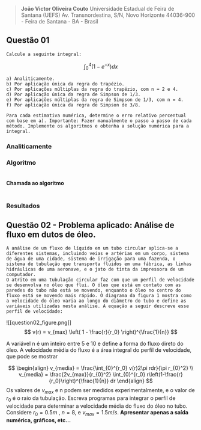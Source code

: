 > **João Victor Oliveira Couto**
> Universidade Estadual de Feira de Santana (UEFS)
> Av. Transnordestina, S/N, Novo Horizonte
> 44036-900 - Feira de Santana - BA - Brasil

## Questão 01

    Calcule a seguinte integral:

$$
\int_{0}^{4} (1 - e^{-x})dx
$$

    a) Analiticamente.
    b) Por aplicação única da regra do trapézio.
    c) Por aplicações múltiplas da regra do trapézio, com n = 2 e 4.
    d) Por aplicação única da regra de Simpson de 1/3.
    e) Por aplicações múltiplas da regra de Simpson de 1/3, com n = 4. 
    f) Por aplicação única da regra de Simpson de 3/8.
    
    Para cada estimativa numérica, determine o erro relativo percentual com base em a). Importante: Fazer manualmente o passo a passo de cada método. Implemente os algoritmos e obtenha a solução numérica para a integral.

### Analiticamente


### Algoritmo

```octave

```

#### Chamada ao algoritmo

```octave

```

### Resultados



## Questão 02 - Problema aplicado: Análise de fluxo em dutos de óleo.

    A análise de um fluxo de líquido em um tubo circular aplica-se a diferentes sistemas, incluindo veias e artérias em um corpo, sistema de água de uma cidade, sistema de irrigação para uma fazenda, o sistema de tubulação que transporta fluidos em uma fábrica, as linhas hidráulicas de uma aeronave, e o jato de tinta da impressora de um computador.
    O atrito em uma tubulação circular faz com que um perfil de velocidade se desenvolva no óleo que flui. O óleo que está em contato com as paredes do tubo não está se movendo, enquanto o óleo no centro do fluxo está se movendo mais rápido. O diagrama da figura 1 mostra como a velocidade do óleo varia ao longo do diâmetro do tubo e define as variáveis utilizadas nesta análise. A equação a seguir descreve esse perfil de velocidade:
    
![[question02_figure.png]]
$$
v(r) = v_{max} \left( 1 - \frac{r}{r_0} \right)^{\frac{1}{n}}
$$

A variável n é um inteiro entre 5 e 10 e define a forma do fluxo direto do óleo. A velocidade média do fluxo é a área integral do perfil de velocidade, que pode se mostrar

$$
\begin{align}
v_{media} = \frac{\int_{0}^{r_0} v(r)2\pi rdr}{\pi r_{0}^2} \\
v_{media} = \frac{2v_{max}}{r_{0}^2} \int_{0}^{r_0} r\left(1-\frac{r}{r_0}\right)^{\frac{1}{n}} dr
\end{align}
$$
Os valores de $v_{max}$ e n podem ser medidos experimentalmente, e o valor de $r_0$ é o raio da tubulação.
Escreva programas para integrar o perfil de velocidade para determinar a velocidade média do fluxo do óleo no tubo. Considere $r_0 = 0.5m$ , $n = 8$, e $v_{max} = 1.5m/s$. **Apresentar apenas a saída numérica, gráficos, etc...**

